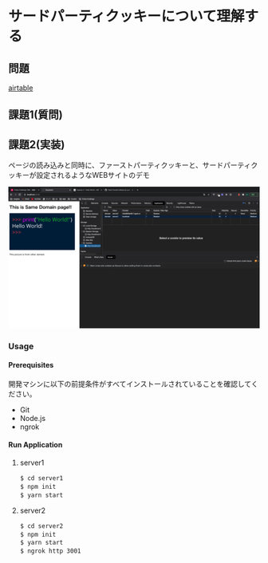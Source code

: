 # サードパーティクッキーについて理解する
## 問題
[airtable](https://airtable.com/tblTnXBXFOYJ0J7lZ/viwyi8muFtWUlhNKG/recmQLSaOpAgZOkVm?blocks=hide)

## 課題1(質問)

## 課題2(実装)
ページの読み込みと同時に、ファーストパーティクッキーと、サードパーティクッキーが設定されるようなWEBサイトのデモ

![デモ](./img/demo.png)

### Usage
#### Prerequisites
開発マシンに以下の前提条件がすべてインストールされていることを確認してください。

- Git
- Node.js
- ngrok

#### Run Application
1. server1

    ```bash
    $ cd server1
    $ npm init
    $ yarn start
    ```

2. server2

    ```bash
    $ cd server2
    $ npm init
    $ yarn start
    $ ngrok http 3001
    ```
